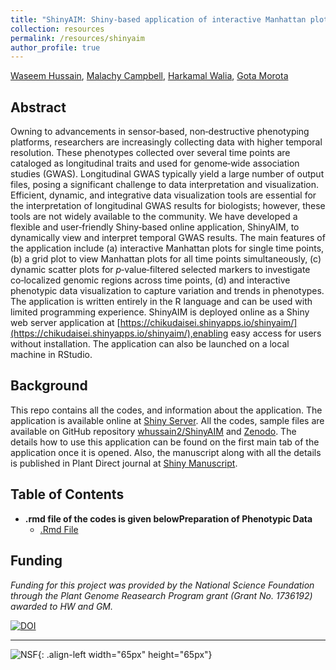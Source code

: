 ```yaml
---
title: "ShinyAIM: Shiny-based application of interactive Manhattan plots for longitudinal genome-wide association studies."
collection: resources
permalink: /resources/shinyaim
author_profile: true
---
```


[Waseem Hussain](https://whussain2.github.io/), [Malachy Campbell](https://malachycampbell.github.io/), [Harkamal Walia](http://cropstressgenomics.org/), [Gota Morota](http://morotalab.org/)

## Abstract
Owning to advancements in sensor‐based, non‐destructive phenotyping platforms, researchers are increasingly collecting data with higher temporal resolution. These phenotypes collected over several time points are cataloged as longitudinal traits and used for genome‐wide association studies (GWAS). Longitudinal GWAS typically yield a large number of output files, posing a significant challenge to data interpretation and visualization. Efficient, dynamic, and integrative data visualization tools are essential for the interpretation of longitudinal GWAS results for biologists; however, these tools are not widely available to the community. We have developed a flexible and user‐friendly Shiny‐based online application, ShinyAIM, to dynamically view and interpret temporal GWAS results. The main features of the application include (a) interactive Manhattan plots for single time points, (b) a grid plot to view Manhattan plots for all time points simultaneously, (c) dynamic scatter plots for *p*‐value‐filtered selected markers to investigate co‐localized genomic regions across time points, (d) and interactive phenotypic data visualization to capture variation and trends in phenotypes. The application is written entirely in the R language and can be used with limited programming experience. ShinyAIM is deployed online as a Shiny web server application at [https://chikudaisei.shinyapps.io/shinyaim/](https://chikudaisei.shinyapps.io/shinyaim/),enabling easy access for users without installation. The application can also be launched on a local machine in RStudio.

## Background

This repo contains all the codes, and information about the application. The application is available online at [Shiny Server](https://chikudaisei.shinyapps.io/shinyaim/). All the codes, sample files are available on GitHub repository [whussain2/ShinyAIM](https://github.com/whussain2/ShinyAIM ) and [Zenodo](https://zenodo.org/record/1422835). The details how to use this application can be found on the first main tab of the application once it is opened. Also, the manuscript along with all the details is published in Plant Direct journal at [Shiny Manuscript](https://doi-org.libproxy.unl.edu/10.1002/pld3.91). 

## Table of Contents

* **.rmd file of the codes is given belowPreparation of Phenotypic Data**
   - [.Rmd File]()

## Funding
*Funding for this project was provided by the National Science Foundation through the Plant Genome Reasearch Program grant (Grant No. 1736192) awarded to HW and GM.*

[![DOI](https://zenodo.org/badge/DOI/10.5281/zenodo.1422835.svg)](https://doi.org/10.5281/zenodo.1422835)

---

![NSF](http://whussain2.github.io/images/nsf_logo.png){: .align-left width="65px" height="65px"}
